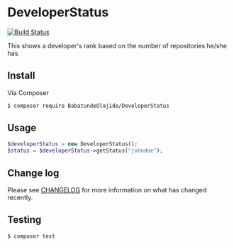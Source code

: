 # DeveloperStatus

[![Build Status](https://travis-ci.com/babs100/DeveloperStatus.svg?branch=master)](https://travis-ci.com/babs100/DeveloperStatus)

This shows a developer's rank based on the number of repositories he/she has. 

## Install

Via Composer

``` bash
$ composer require BabatundeOlajide/DeveloperStatus
```

## Usage

``` php
$developerStatus = new DeveloperStatus();
$status = $developerStatus->getStatus("johndoe");
```

## Change log

Please see [CHANGELOG](CHANGELOG.md) for more information on what has changed recently.

## Testing

``` bash
$ composer test
```

